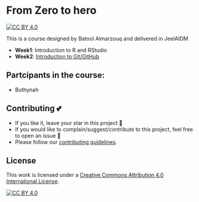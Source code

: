 # From Zero to hero

[![CC BY 4.0][cc-by-shield]][cc-by]

This is a course designed by Batool Almarzouq and delivered in JeelAIDM

- **Week1**: Introduction to R and RStudio
- **Week2**: [Introduction to Git/GitHub](https://docs.google.com/presentation/d/1Og1ALvmPD-SIjEoASwb9FIZvZNMkFuvKBuQwD0Vcsng/edit?usp=sharing)

## Partcipants in the course:
- Buthynah

## Contributing :two_hearts:
- If you like it, leave your star in this project :star2:
- If you would like to complain/suggest/contribute to this project, feel free to open an issue :heart_decoration:
- Please follow our [contributing guidelines](https://github.com/BatoolMM/from-Zero-to-hero-in-r/blob/main/CONTRIBUTING.md). 

## License

This work is licensed under a
[Creative Commons Attribution 4.0 International License][cc-by].

[![CC BY 4.0][cc-by-image]][cc-by]

[cc-by]: http://creativecommons.org/licenses/by/4.0/
[cc-by-image]: https://i.creativecommons.org/l/by/4.0/88x31.png
[cc-by-shield]: https://img.shields.io/badge/License-CC%20BY%204.0-lightgrey.svg

